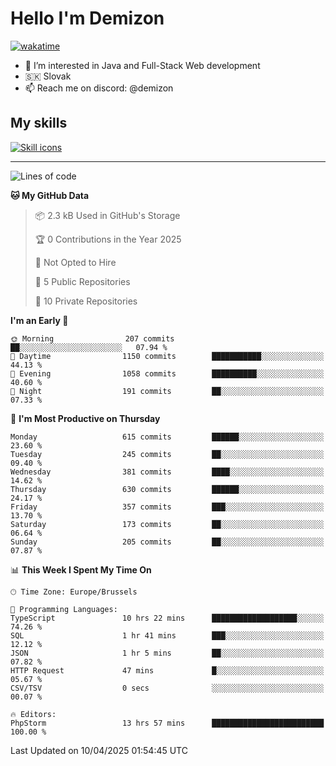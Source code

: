 # Hello I'm Demizon
[![wakatime](https://wakatime.com/badge/user/6ad1949f-d6d7-44f9-9eee-c35e54cc499b.svg)](https://wakatime.com/@6ad1949f-d6d7-44f9-9eee-c35e54cc499b)
- 👀 I’m interested in Java and Full-Stack Web development
- 🇸🇰 Slovak
- 📫 Reach me on discord: @demizon

## My skills
[![Skill icons](https://skillicons.dev/icons?i=java,js,ts,html,css,react,nextjs,tailwind,supabase,py,git,docker,linux,mysql,postgres,mongo&theme=dark)](https://github.com/Demizon3433)

---

<!--START_SECTION:waka-->
![Lines of code](https://img.shields.io/badge/From%20Hello%20World%20I%27ve%20Written-804.9%20thousand%20lines%20of%20code-blue)

**🐱 My GitHub Data** 

> 📦 2.3 kB Used in GitHub's Storage 
 > 
> 🏆 0 Contributions in the Year 2025
 > 
> 🚫 Not Opted to Hire
 > 
> 📜 5 Public Repositories 
 > 
> 🔑 10 Private Repositories 
 > 
**I'm an Early 🐤** 

```text
🌞 Morning                207 commits         ██░░░░░░░░░░░░░░░░░░░░░░░   07.94 % 
🌆 Daytime                1150 commits        ███████████░░░░░░░░░░░░░░   44.13 % 
🌃 Evening                1058 commits        ██████████░░░░░░░░░░░░░░░   40.60 % 
🌙 Night                  191 commits         ██░░░░░░░░░░░░░░░░░░░░░░░   07.33 % 
```
📅 **I'm Most Productive on Thursday** 

```text
Monday                   615 commits         ██████░░░░░░░░░░░░░░░░░░░   23.60 % 
Tuesday                  245 commits         ██░░░░░░░░░░░░░░░░░░░░░░░   09.40 % 
Wednesday                381 commits         ████░░░░░░░░░░░░░░░░░░░░░   14.62 % 
Thursday                 630 commits         ██████░░░░░░░░░░░░░░░░░░░   24.17 % 
Friday                   357 commits         ███░░░░░░░░░░░░░░░░░░░░░░   13.70 % 
Saturday                 173 commits         ██░░░░░░░░░░░░░░░░░░░░░░░   06.64 % 
Sunday                   205 commits         ██░░░░░░░░░░░░░░░░░░░░░░░   07.87 % 
```


📊 **This Week I Spent My Time On** 

```text
🕑︎ Time Zone: Europe/Brussels

💬 Programming Languages: 
TypeScript               10 hrs 22 mins      ███████████████████░░░░░░   74.26 % 
SQL                      1 hr 41 mins        ███░░░░░░░░░░░░░░░░░░░░░░   12.12 % 
JSON                     1 hr 5 mins         ██░░░░░░░░░░░░░░░░░░░░░░░   07.82 % 
HTTP Request             47 mins             █░░░░░░░░░░░░░░░░░░░░░░░░   05.67 % 
CSV/TSV                  0 secs              ░░░░░░░░░░░░░░░░░░░░░░░░░   00.07 % 

🔥 Editors: 
PhpStorm                 13 hrs 57 mins      █████████████████████████   100.00 % 
```


 Last Updated on 10/04/2025 01:54:45 UTC
<!--END_SECTION:waka-->
